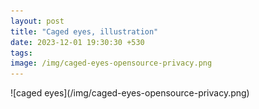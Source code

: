 ```yaml
---
layout: post
title: "Caged eyes, illustration"
date: 2023-12-01 19:30:30 +530
tags:
image: /img/caged-eyes-opensource-privacy.png
---
```

<p></p>
![caged eyes](/img/caged-eyes-opensource-privacy.png)